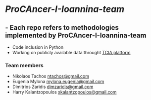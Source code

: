 # *ProCAncer-I-Ioannina-team*
## - Each repo refers to methodologies implemented by ProCAncer-I-Ioannina-team <br/>
- Code inclusion in Python
- Working on publicly available data throught [TCIA platform](https://www.cancerimagingarchive.net/)
### Team members <br/>
- Nikolaos Tachos      ntachos@gmail.com
- Eugenia Mylona       mylona.eugenia@gmail.com
- Dimitrios Zaridis    dimzaridis@gmail.com
- Harry Kalantzopoulos xkalantzopoulos@gmail.com 

<!---
ProCAncer-I-Ioannina-team/ProCAncer-I-Ioannina-team is a ✨ special ✨ repository because its `README.md` (this file) appears on your GitHub profile.
You can click the Preview link to take a look at your changes.
--->
